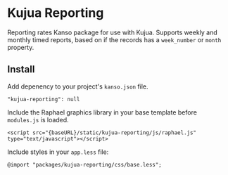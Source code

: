 # Kujua Reporting

Reporting rates Kanso package for use with Kujua. Supports weekly and monthly
timed reports, based on if the records has a `week_number` or `month` property.

## Install

Add depenency to your project's `kanso.json` file.

```
"kujua-reporting": null
```

Include the Raphael graphics library in your base template before `modules.js` is loaded.

```
<script src="{baseURL}/static/kujua-reporting/js/raphael.js" type="text/javascript"></script>
```

Include styles in your `app.less` file:

```
@import "packages/kujua-reporting/css/base.less";
```

